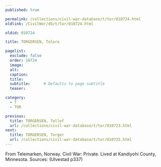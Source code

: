 ```yaml
---
published: true

permalink: /collections/civil-war-database/t/tor/010724.html
oldlink: /CivilWar/db/t/tor/010724.html

oldid: 010724

title: TORGERSEN, Tolore

pagelist:
  exclude: false
  order: 10724
  image: 
  alt:
  caption:
  title:
  subtitle:      # Defaults to page subtitle
  teaser:

category: 
  - T 
  - TOR

previous:
  title: TORGERSEN, Tollef
  url: /collections/civil-war-database/t/tor/010723.html  
next:
  title: TORGERSEN, Torger
  url: /collections/civil-war-database/t/tor/010725.html   
---
```

From Telemarken, Norway. Civil War: Private. Lived at Kandiyohi County, Minnesota. Sources: (Ulvestad p337)
